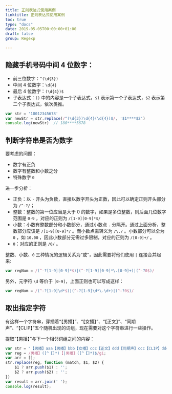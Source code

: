 ```yaml
---
title: 正则表达式使用案例
linktitle: 正则表达式使用案例
toc: true
type: "docs"
date: 2019-05-05T00:00:00+01:00
draft: false
group: Regexp

---
```


## 隐藏手机号码中间 4 位数字：

+ 前三位数字：`^(\d{3})`
+ 中间 4 位数字：`\d{4}`
+ 最后 4 位数字：`(\d{4})$`
+ 子表达式：`()` 中的内容是一个子表达式，`$1` 表示第一个子表达式，`$2` 表示第二个子表达式，依次类推。

```js
var str = '18012345678'
var newStr = str.replace(/^(\d{3})\d{4}(\d{4})$/, '$1****$2')
console.log(newStr)  // 180****5678
```

## 判断字符串是否为数字

要考虑的问题：

+ 数字有正负
+ 数字有整数和小数之分
+ 特殊数字 `0`

进一步分析：

+ 正负：以 `-` 开头为负数，直接以数字开头为正数，因此可以确定正则开头部分为 `/^-?/`；
+ 整数：整数的第一位应当是大于 0 的数字，如果是多位整数，则后面几位数字范围是 `0-9` ，对应的正则为 `/[1-9][0-9]*$/`
+ 小数：小数有整数部分和小数部分，通过小数点 `.` 分隔开。通过上面分析，整数部分应该是 `/[1-9][0-9]*/` 。而小数点需转义为 `/\./` 。小数部分可以全为 `0` ，如 `10.00` ，因此小数部分无需过多限制，对应的正则为 `/[0-9]+/` 。
+ `0`：对应的正则是 `/0/` 。

整数、小数、`0` 三种情况的逻辑关系为“或”，因此需要将他们使用 `|` 连接合并起来:

```js
var regNum = /(^-?[1-9][0-9]*$)|(^-?[1-9][0-9]*\.[0-9]+)|(^-?0$)/
```

另外，元字符 `\d` 等价于 `[0-9]`，上面正则也可以写成这样：

```js
var regNum = /(^-?[1-9]\d*$)|(^-?[1-9]\d*\.\d+)|(^-?0$)/
```



## 取出指定字符

有这样一个字符串，穿插着“【男播】”、“【女播】”、“【正文】”、“同期声”、“【CLIP】”五个随机出现的词组，现在需要对这个字符串进行一些操作。

提取“【男播】”与下一个相邻词组之间的内容：

```js
var str = "【男播】aaa【男播】bbb【女播】ccc【正文】ddd【同期声】ccc【CLIP】ddd【男播】eee【女播】fff【男播】ggg";
var reg = /男播】([^【]*)【|男播】([^【]*)$/gi;
var arr = [];
str.replace(reg, function (match, $1, $2) {
	$1 ? arr.push($1) : '';
	$2 ? arr.push($2) : '';
})
var result = arr.join(' ');
console.log(result);
```


